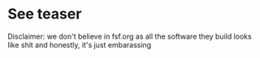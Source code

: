 # See teaser

Disclaimer: we don't believe in fsf.org as all the software they build looks like shit and honestly, it's just embarassing
